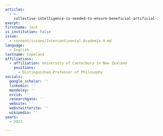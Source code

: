 ```yaml
---
articles:
  - >-
    collective-intelligence-is-needed-to-ensure-beneficial-artificial-intelligence
exerpt: ''
firstname: Jack
is_institution: false
issue:
  - content/issues/Intercontinental Academia 4.md
language:
  - English
lastname: Copeland
affiliations:
  - affiliation: University of Canterbury in New Zealand
    positions:
      - Distinguished Professor of Philosophy
socials:
  google_scholar: ''
  linkedin: ''
  mendeley: ''
  orcid: ''
  researchgate: ''
  website: ''
  webstwitterite: ''
  wikipedia: ''
years:
  - 2023

---
```

